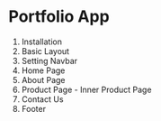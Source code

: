 # Portfolio App

1. Installation
2. Basic Layout
3. Setting Navbar
4. Home Page
5. About Page
6. Product Page - Inner Product Page
7. Contact Us
8. Footer


